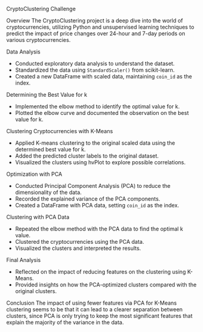 CryptoClustering Challenge

Overview
The CryptoClustering project is a deep dive into the world of cryptocurrencies, utilizing Python and unsupervised learning techniques to predict the impact of price changes over 24-hour and 7-day periods on various cryptocurrencies.


Data Analysis

- Conducted exploratory data analysis to understand the dataset.
- Standardized the data using `StandardScaler()` from scikit-learn.
- Created a new DataFrame with scaled data, maintaining `coin_id` as the index.

Determining the Best Value for k

- Implemented the elbow method to identify the optimal value for k.
- Plotted the elbow curve and documented the observation on the best value for k.

Clustering Cryptocurrencies with K-Means

- Applied K-means clustering to the original scaled data using the determined best value for k.
- Added the predicted cluster labels to the original dataset.
- Visualized the clusters using hvPlot to explore possible correlations.

Optimization with PCA

- Conducted Principal Component Analysis (PCA) to reduce the dimensionality of the data.
- Recorded the explained variance of the PCA components.
- Created a DataFrame with PCA data, setting `coin_id` as the index.

Clustering with PCA Data

- Repeated the elbow method with the PCA data to find the optimal k value.
- Clustered the cryptocurrencies using the PCA data.
- Visualized the clusters and interpreted the results.

Final Analysis

- Reflected on the impact of reducing features on the clustering using K-Means.
- Provided insights on how the PCA-optimized clusters compared with the original clusters.

Conclusion
The impact of using fewer features via PCA for K-Means clustering seems to be that it can lead to a clearer separation between clusters, since PCA is only trying to keep the most significant features that explain the majority of the variance in the data.

